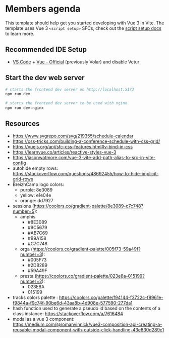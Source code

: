 # Members agenda

This template should help get you started developing with Vue 3 in Vite. The template uses Vue 3 `<script setup>` SFCs, check out the [script setup docs](https://v3.vuejs.org/api/sfc-script-setup.html#sfc-script-setup) to learn more.

## Recommended IDE Setup

- [VS Code](https://code.visualstudio.com/) + [Vue - Official](https://marketplace.visualstudio.com/items?itemName=Vue.volar) (previously Volar) and disable Vetur

## Start the dev web server

```sh
# starts the frontend dev server on http://localhost:5173
npm run dev

# starts the frontend dev server to be used with nginx
npm run dev-nginx
```

## Resources

- https://www.svgrepo.com/svg/219355/schedule-calendar
- https://css-tricks.com/building-a-conference-schedule-with-css-grid/
- https://vuejs.org/api/sfc-css-features.html#v-bind-in-css
- https://learnvue.co/articles/reactive-styles-vue-3
- https://jasonwatmore.com/vue-3-vite-add-path-alias-to-src-in-vite-config
- autohide empty rows: https://stackoverflow.com/questions/48692455/how-to-hide-implicit-grid-rows
- BreizhCamp logo colors:
  - purple: 8e3089
  - yellow: e1e04e
  - orange: dd7927
- sessions (https://coolors.co/gradient-palette/8e3089-c7c748?number=5):
  - amphis
    - #8E3089
    - #9C5679
    - #AB7C69
    - #B9A158
    - #C7C748
  - orga (https://coolors.co/gradient-palette/005f73-59a49f?number=3):
    - #005F73
    - #2D8289
    - #59A49F
  - presta (https://coolors.co/gradient-palette/023e8a-015199?number=2):
    - 023E8A
    - 015199
- tracks colors palette : https://coolors.co/palette/f94144-f3722c-f8961e-f9844a-f9c74f-90be6d-43aa8b-4d908e-577590-277da1
- hash function used to generate a pseudo id based on the contents of a class instance: https://stackoverflow.com/a/7616484
- modal as a vue 3 component: https://medium.com/@romanvinnick/vue3-composition-api-creating-a-reusable-modal-component-with-outside-click-handling-43e830d289c1